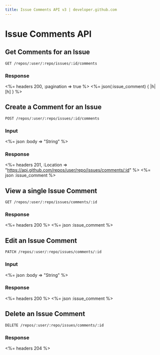 ```yaml
---
title: Issue Comments API v3 | developer.github.com
---
```


# Issue Comments API

## Get Comments for an Issue

    GET /repos/:user/:repo/issues/:id/comments

### Response

<%= headers 200, :pagination => true %>
<%= json(:issue_comment) { |h| [h] } %>

## Create a Comment for an Issue

    POST /repos/:user/:repo/issues/:id/comments

### Input

<%= json :body => "String" %>

### Response

<%= headers 201,
      :Location =>
"https://api.github.com/repos/user/repo/issues/comments/:id" %>
<%= json :issue_comment %>

## View a single Issue Comment

    GET /repos/:user/:repo/issues/comments/:id

### Response

<%= headers 200 %>
<%= json :issue_comment %>

## Edit an Issue Comment

    PATCH /repos/:user/:repo/issues/comments/:id

### Input

<%= json :body => "String" %>

### Response

<%= headers 200 %>
<%= json :issue_comment %>

## Delete an Issue Comment

    DELETE /repos/:user/:repo/issues/comments/:id

### Response

<%= headers 204 %>
